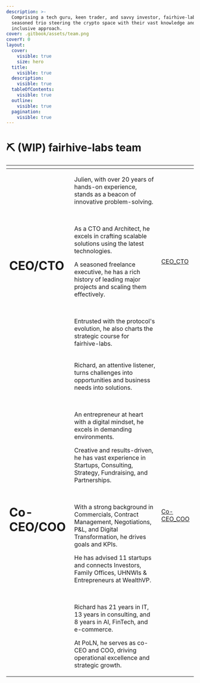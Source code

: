 ```yaml
---
description: >-
  Comprising a tech guru, keen trader, and savvy investor, fairhive-labs is a
  seasoned trio steering the crypto space with their vast knowledge and
  inclusive approach.
cover: .gitbook/assets/team.png
coverY: 0
layout:
  cover:
    visible: true
    size: hero
  title:
    visible: true
  description:
    visible: true
  tableOfContents:
    visible: true
  outline:
    visible: true
  pagination:
    visible: true
---
```


# ⛏ (WIP) fairhive-labs team

<table data-card-size="large" data-view="cards">
    <thead>
        <tr>
            <th></th>
            <th></th>
            <th data-hidden data-card-cover data-type="files"></th>
        </tr>
    </thead>
    <tbody>
      <tr>
          <td><h1>CEO/CTO</h1></td>
          <td>
              <p>Julien, with over 20 years of hands-on experience, stands as a beacon of innovative problem-solving.
              </p><p>&nbsp;</p>
              <p>As a CTO and Architect, he excels in crafting scalable solutions using the latest technologies. </p>
              <p>A seasoned freelance executive, he has a rich history of leading major projects and scaling them
                  effectively. </p><p>&nbsp;</p>
              <p>Entrusted with the protocol's evolution, he also charts the strategic course for fairhive-labs.</p>
          </td>
          <td><a href=".gitbook/assets/whyvra.png">CEO_CTO</a></td>
      </tr>
      <tr>
          <td><h1>Co-CEO/COO</h1></td>
          <td>
              <p>Richard, an attentive listener, turns challenges into opportunities and business needs into solutions.</p>
              <p>&nbsp;</p>
              <p>An entrepreneur at heart with a digital mindset, he excels in demanding environments.</p>
              <p>Creative and results-driven, he has vast experience in Startups, Consulting, Strategy, Fundraising, and Partnerships.</p>
              <p>&nbsp;</p>
              <p>With a strong background in Commercials, Contract Management, Negotiations, P&L, and Digital Transformation, he drives goals and KPIs.</p>
              <p>He has advised 11 startups and connects Investors, Family Offices, UHNWIs & Entrepreneurs at WealthVP.</p>
              <p>&nbsp;</p>
              <p>Richard has 21 years in IT, 13 years in consulting, and 8 years in AI, FinTech, and e-commerce.</p>
              <p>At PoLN, he serves as co-CEO and COO, driving operational excellence and strategic growth.</p>
          </td>
          <td><a href=".gitbook/assets/richard.jpeg">Co-CEO_COO</a></td>
      </tr>
      <!-- <tr>
          <td>CMO</td>
          <td></td>
          <td></td>
      </tr> -->
    </tbody>
</table>
